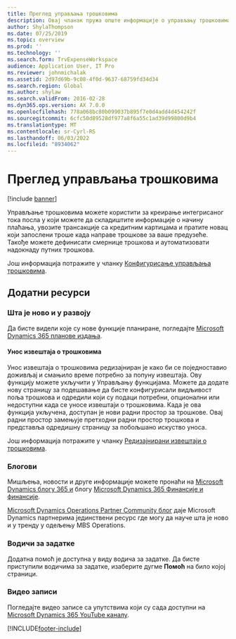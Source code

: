 ```yaml
---
title: Преглед управљања трошковима
description: Овај чланак пружа опште информације о управљању трошковима и везе ка додатним ресурсима. Управљање трошковима можете користити за креирање интегрисаног тока посла у који можете да складиштите информације о начину плаћања, увозите трансакције са кредитним картицама и пратите новац који запослени троше када направе трошкове за ваше предузеће.
author: ShylaThompson
ms.date: 07/25/2019
ms.topic: overview
ms.prod: ''
ms.technology: ''
ms.search.form: TrvExpenseWorkspace
audience: Application User, IT Pro
ms.reviewer: johnmichalak
ms.assetid: 2d97d69b-9c08-4f0d-9637-68759fd34d34
ms.search.region: Global
ms.author: shylaw
ms.search.validFrom: 2016-02-28
ms.dyn365.ops.version: AX 7.0.0
ms.openlocfilehash: 778a068bc80b099037b895f7e0d4add4d454242f
ms.sourcegitcommit: 6cfc50d89528df977a8f6a55c1ad39d99800d9b4
ms.translationtype: MT
ms.contentlocale: sr-Cyrl-RS
ms.lasthandoff: 06/03/2022
ms.locfileid: "8934062"
---
```

# <a name="expense-management-overview"></a>Преглед управљања трошковима

[!include [banner](../includes/banner.md)]

Управљање трошковима можете користити за креирање интегрисаног тока посла у који можете да складиштите информације о начину плаћања, увозите трансакције са кредитним картицама и пратите новац који запослени троше када направе трошкове за ваше предузеће. Такође можете дефинисати смернице трошкова и аутоматизовати надокнаду путних трошкова.

Још информација потражите у чланку [Конфигурисање управљања трошковима](plan-expense-management.md).

## <a name="additional-resources"></a>Додатни ресурси

### <a name="whats-new-and-in-development"></a>Шта је ново и у развоју

Да бисте видели које су нове функције планиране, погледајте [Microsoft Dynamics 365 планове издања](/dynamics365/release-plans/).

#### <a name="expense-report-entry"></a>Унос извештаја о трошковима

Унос извештаја о трошковима редизајниран је како би се поједноставио доживљај и смањило време потребно за попуну извештаја. Ову функцију можете укључити у Управљању функцијама. Можете да додате нову страницу за подешавање да бисте конфигурисали видљивост поља трошкова и одредили који су подаци потребни, опционални или недоступни када се уносе извештаји о трошковима. Када је ова функција укључена, доступан је нови радни простор за трошкове. Овај радни простор замењује претходни радни простор трошкова и представља одредишну страницу за побољшано искуство уноса.

Још информација потражите у чланку [Редизајнирани извештаји о трошковима](ExpenseWorkspaceNew.md).

### <a name="blogs"></a>Блогови

Мишљења, новости и друге информације можете пронаћи на [Microsoft Dynamics блогу 365 и](https://community.dynamics.com/b/msftdynamicsblog?c=Enterprise) блогу [Microsoft Dynamics 365 Финансије и финансије](https://community.dynamics.com/365/financeandoperations/b/financials).

[Microsoft Dynamics Operations Partner Community блог](https://community.dynamics.com/partner/b/operationspartnercommunityblog) даје Microsoft Dynamics партнерима јединствени ресурс где могу да науче шта је ново и у тренду у одељењу MBS Operations.

### <a name="task-guides"></a>Водичи за задатке

Додатна помоћ је доступна у виду водича за задатке. Да бисте приступили водичима за задатке, изаберите дугме **Помоћ** на било којој страници.

### <a name="videos"></a>Видео записи

Погледајте видео записе са упутствима који су сада доступни на [Microsoft Dynamics 365 YouTube каналу](https://www.youtube.com/channel/UCJGCg4rB3QSs8y_1FquelBQ).


[!INCLUDE[footer-include](../includes/footer-banner.md)]